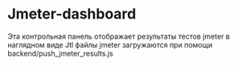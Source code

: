 # Jmeter-dashboard

Эта контрольная панель отображает результаты тестов jmeter в наглядном виде
Jtl файлы jmeter загружаются при помощи backend/push_jmeter_results.js
